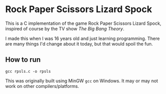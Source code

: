 # Rock Paper Scissors Lizard Spock

This is a C implementation of the game Rock Paper Scissors Lizard Spock, inspired of course by the TV show _The Big Bang Theory_.

I made this when I was 16 years old and just learning programming. There are many things I'd change about it today, but that would spoil the fun.

## How to run

`gcc rpsls.c -o rpsls`

This was originally built using MinGW `gcc` on Windows. It may or may not work on other compilers/platforms.

